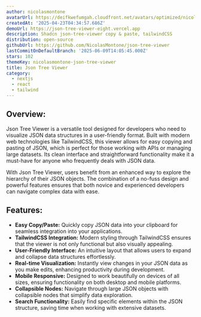```yaml
---
author: nicolasmontone
avatarUrl: https://deifkwefumgah.cloudfront.net/avatars/optimized/nicolasmontone-json-tree-viewer-avatar-128.webp
createdAt: '2025-04-23T04:34:57.686Z'
demoUrl: https://json-tree-viewer-eight.vercel.app
description: Shadcn json-tree-viewer copy & paste, tailwindCSS
distribution: open-source
githubUrl: https://github.com/NicolasMontone/json-tree-viewer
lastCommitOnDefaultBranch: '2025-06-09T14:05:45.000Z'
stars: 102
themeKey: nicolasmontone-json-tree-viewer
title: Json Tree Viewer
category:
  - nextjs
  - react
  - tailwind
---
```

## Overview:
Json Tree Viewer is a versatile tool designed for developers who need to visualize JSON data structures in a user-friendly format. Built with modern web technologies like TailwindCSS, this viewer allows for easy copying and pasting of JSON, which is perfect for those working with APIs or managing large datasets. Its clean interface and straightforward functionality make it a must-have for anyone who frequently deals with JSON data.

With Json Tree Viewer, users benefit from an enhanced way to explore the hierarchy of their JSON objects. The combination of a no-fuss design and powerful features ensures that both novice and experienced developers can navigate complex data with ease.

## Features:
- **Easy Copy/Paste:** Quickly copy JSON data into your clipboard for seamless integration into your applications.
- **TailwindCSS Integration:** Modern styling through TailwindCSS ensures that the viewer is not only functional but also visually appealing.
- **User-Friendly Interface:** An intuitive layout that allows users to expand and collapse data structures effortlessly.
- **Real-time Visualization:** Instantly view changes in your JSON data as you make edits, enhancing productivity during development.
- **Mobile Responsive:** Designed to work beautifully on devices of all sizes, ensuring functionality on both desktop and mobile platforms.
- **Collapsible Nodes:** Navigate through large JSON objects with collapsible nodes that simplify data exploration.
- **Search Functionality:** Easily find specific elements within the JSON structure, saving time when working with extensive datasets.